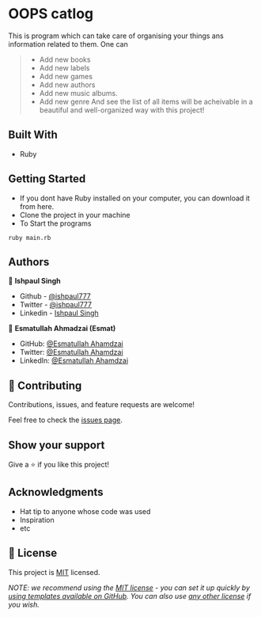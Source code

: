 # OOPS catlog

This is program which can take care of organising your things ans information related to them. One can 
> - Add new books
> - Add new labels
> - Add new games
> - Add new authors
> - Add new music albums.
> - Add new genre
>  And see the list of all items will be acheivable in a beautiful and well-organized way with this project!


## Built With

- Ruby

## Getting Started

- If you dont have Ruby installed on your computer, you can download it from here.
- Clone the project in your machine
- To Start the programs

```ruby main.rb```


## Authors

👤 **Ishpaul Singh**

- Github - [@ishpaul777](https://github.com/ishpaul777)
- Twitter - [@ishpaul777](https://twitter.com/ishpaul777)
- Linkedin - [Ishpaul Singh](https://www.linkedin.com/in/ishpaul777/)

👤 **Esmatullah Ahmadzai (Esmat)**

- GitHub: [@Esmatullah Ahamdzai](https://github.com/eaesmat)
- Twitter: [@Esmatullah Ahamdzai](https://twitter.com/ea_ahmadzai)
- LinkedIn: [@Esmatullah Ahamdzai](https://www.linkedin.com/in/esmatullah-ahmadzai/)

## 🤝 Contributing

Contributions, issues, and feature requests are welcome!

Feel free to check the [issues page](../../issues/).

## Show your support

Give a ⭐️ if you like this project!

## Acknowledgments

- Hat tip to anyone whose code was used
- Inspiration
- etc

## 📝 License

This project is [MIT](./LICENSE) licensed.

_NOTE: we recommend using the [MIT license](https://choosealicense.com/licenses/mit/) - you can set it up quickly by [using templates available on GitHub](https://docs.github.com/en/communities/setting-up-your-project-for-healthy-contributions/adding-a-license-to-a-repository). You can also use [any other license](https://choosealicense.com/licenses/) if you wish._
